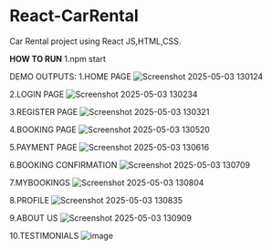 # React-CarRental
Car Rental project using React JS,HTML,CSS.

**HOW TO RUN**
1.npm start

DEMO OUTPUTS:
1.HOME PAGE
![Screenshot 2025-05-03 130124](https://github.com/user-attachments/assets/11999ae7-59d2-4469-a725-636aa29dcb91)


2.LOGIN PAGE
![Screenshot 2025-05-03 130234](https://github.com/user-attachments/assets/9fbfef35-2737-4f19-a8d7-accb3463bce2)


3.REGISTER PAGE
![Screenshot 2025-05-03 130321](https://github.com/user-attachments/assets/d14d4ff2-802a-4812-968c-5321b3dddcc9)


4.BOOKING PAGE
![Screenshot 2025-05-03 130520](https://github.com/user-attachments/assets/592dc96c-11e8-47b8-be79-8be499a9623f)


5.PAYMENT PAGE
![Screenshot 2025-05-03 130616](https://github.com/user-attachments/assets/8283b3ca-6059-4520-b82a-0a98e4b04082)


6.BOOKING CONFIRMATION
![Screenshot 2025-05-03 130709](https://github.com/user-attachments/assets/354a38b8-77ab-42ea-8819-c5f20d950953)


7.MYBOOKINGS
![Screenshot 2025-05-03 130804](https://github.com/user-attachments/assets/dc5a0ef4-8072-4d2f-b516-c986af04483c)


8.PROFILE
![Screenshot 2025-05-03 130835](https://github.com/user-attachments/assets/f26796b5-53e0-4536-817f-f66f832dc2f9)


9.ABOUT US 
![Screenshot 2025-05-03 130909](https://github.com/user-attachments/assets/0616c846-4969-40c8-b7b6-1caf98c62f27)

10.TESTIMONIALS
![image](https://github.com/user-attachments/assets/59595596-0a22-43ed-a706-2b4baf0debe5)


